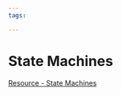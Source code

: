 ```yaml
---
tags:

---
```

# State Machines

[Resource - State Machines](https://refactoring.guru/design-patterns/state)
